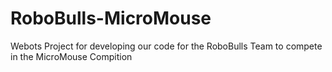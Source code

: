 # RoboBulls-MicroMouse
Webots Project for developing our code for the RoboBulls Team to compete in the MicroMouse Compition 
